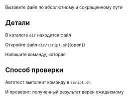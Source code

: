 Вызовете файл по абсолютному и сокращенному пути

## Детали

В каталоге `dir` находится файл

Откройте файл `dir/script.sh`{{open}}

Напишите команду, которая



## Способ проверки

Автотест выполнит команду в `script.sh`

И проверит: полученный результат верен ожидаемому